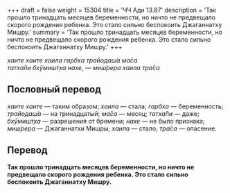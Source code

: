 +++
draft = false
weight = 15304
title = 'ЧЧ Ади 13.87'
description = 'Так прошло тринадцать месяцев беременности, но ничто не предвещало скорого рождения ребенка. Это стало сильно беспокоить Джаганнатху Мишру.'
summary = 'Так прошло тринадцать месяцев беременности, но ничто не предвещало скорого рождения ребенка. Это стало сильно беспокоить Джаганнатху Мишру.'
+++

_хаите хаите хаила гарбха трайодаш́а ма̄са  
татха̄пи бхӯмишт̣ха нахе, — миш́рера хаила тра̄са_

## Пословный перевод

_хаите_ _хаите_ — таким образом; _хаила_ — стала; _гарбха_ — беременность; _трайодаш́а_ — на тринадцатый; _ма̄са_ — месяц; _татха̄пи_ — даже; _бхӯмишт̣ха_ — разрешения от бремени; _нахе_ — не было признака; _миш́рера_ — Джаганнатхи Мишры; _хаила_ — стало; _тра̄са_ — опасение.

## Перевод

**Так прошло тринадцать месяцев беременности, но ничто не предвещало скорого рождения ребенка. Это стало сильно беспокоить Джаганнатху Мишру.**
